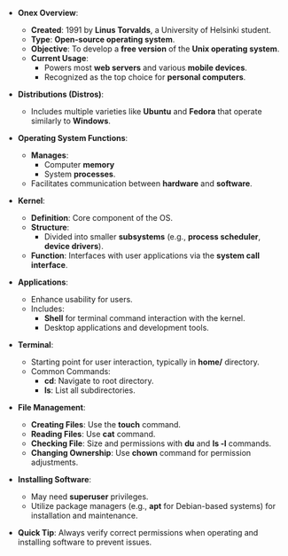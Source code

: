 - **Onex Overview**:
  - **Created**: 1991 by **Linus Torvalds**, a University of Helsinki student.
  - **Type**: **Open-source operating system**.
  - **Objective**: To develop a **free version** of the **Unix operating system**.
  - **Current Usage**: 
    - Powers most **web servers** and various **mobile devices**.
    - Recognized as the top choice for **personal computers**.
    
- **Distributions (Distros)**:
  - Includes multiple varieties like **Ubuntu** and **Fedora** that operate similarly to **Windows**.

- **Operating System Functions**:
  - **Manages**: 
    - Computer **memory** 
    - System **processes**.
  - Facilitates communication between **hardware** and **software**.

- **Kernel**:
  - **Definition**: Core component of the OS.
  - **Structure**: 
    - Divided into smaller **subsystems** (e.g., **process scheduler**, **device drivers**).
  - **Function**: Interfaces with user applications via the **system call interface**.

- **Applications**:
  - Enhance usability for users.
  - Includes:
    - **Shell** for terminal command interaction with the kernel.
    - Desktop applications and development tools.

- **Terminal**:
  - Starting point for user interaction, typically in **home/** directory.
  - Common Commands:
    - **cd**: Navigate to root directory.
    - **ls**: List all subdirectories.

- **File Management**:
  - **Creating Files**: Use the **touch** command.
  - **Reading Files**: Use **cat** command.
  - **Checking File**: Size and permissions with **du** and **ls -l** commands.
  - **Changing Ownership**: Use **chown** command for permission adjustments.

- **Installing Software**:
  - May need **superuser** privileges.
  - Utilize package managers (e.g., **apt** for Debian-based systems) for installation and maintenance.

- **Quick Tip**: Always verify correct permissions when operating and installing software to prevent issues.